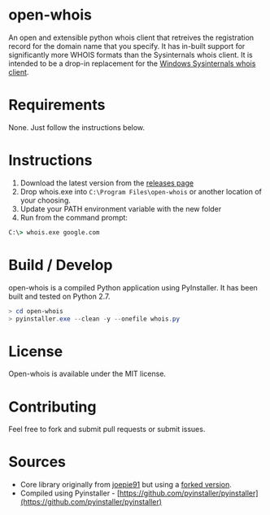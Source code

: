 # open-whois

An open and extensible python whois client that retreives the registration record for the domain name that you specify. It has in-built support for significantly more WHOIS formats than the Sysinternals whois client. It is intended to be a drop-in replacement for the [Windows Sysinternals whois client](https://technet.microsoft.com/en-us/sysinternals/whois.aspx).

# Requirements

None. Just follow the instructions below.

# Instructions

1. Download the latest version from the [releases page](https://github.com/cj13579/open-whois/releases/latest)
2. Drop whois.exe into `C:\Program Files\open-whois` or another location of your choosing.
2. Update your PATH environment variable with the new folder
3. Run from the command prompt:

```cmd
C:\> whois.exe google.com
```

# Build / Develop

open-whois is a compiled Python application using PyInstaller. It has been built and tested on Python 2.7.

```powershell
> cd open-whois
> pyinstaller.exe --clean -y --onefile whois.py
```

# License

Open-whois is available under the MIT license.

# Contributing

Feel free to fork and submit pull requests or submit issues.

# Sources

- Core library originally from [joepie91](https://github.com/joepie91/python-whois) but using a [forked version](https://github.com/cj13579/python-whois).
- Compiled using Pyinstaller - [https://github.com/pyinstaller/pyinstaller](https://github.com/pyinstaller/pyinstaller)